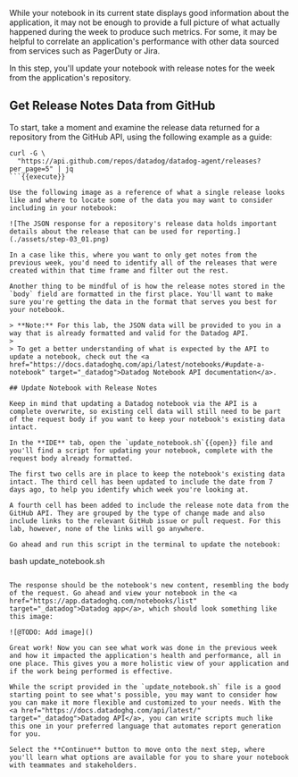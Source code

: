 While your notebook in its current state displays good information about the application, it may not be enough to provide a full picture of what actually happened during the week to produce such metrics. For some, it may be helpful to correlate an application's performance with other data sourced from services such as PagerDuty or Jira. 

In this step, you'll update your notebook with release notes for the week from the application's repository.

## Get Release Notes Data from GitHub

To start, take a moment and examine the release data returned for a repository from the GitHub API, using the following example as a guide:

```
curl -G \
  "https://api.github.com/repos/datadog/datadog-agent/releases?per_page=5" | jq
```{{execute}}

Use the following image as a reference of what a single release looks like and where to locate some of the data you may want to consider including in your notebook:

![The JSON response for a repository's release data holds important details about the release that can be used for reporting.](./assets/step-03_01.png)

In a case like this, where you want to only get notes from the previous week, you'd need to identify all of the releases that were created within that time frame and filter out the rest.

Another thing to be mindful of is how the release notes stored in the `body` field are formatted in the first place. You'll want to make sure you're getting the data in the format that serves you best for your notebook.

> **Note:** For this lab, the JSON data will be provided to you in a way that is already formatted and valid for the Datadog API.
>
> To get a better understanding of what is expected by the API to update a notebook, check out the <a href="https://docs.datadoghq.com/api/latest/notebooks/#update-a-notebook" target="_datadog">Datadog Notebook API documentation</a>.

## Update Notebook with Release Notes

Keep in mind that updating a Datadog notebook via the API is a complete overwrite, so existing cell data will still need to be part of the request body if you want to keep your notebook's existing data intact.

In the **IDE** tab, open the `update_notebook.sh`{{open}} file and you'll find a script for updating your notebook, complete with the request body already formatted. 

The first two cells are in place to keep the notebook's existing data intact. The third cell has been updated to include the date from 7 days ago, to help you identify which week you're looking at.

A fourth cell has been added to include the release note data from the GitHub API. They are grouped by the type of change made and also include links to the relevant GitHub issue or pull request. For this lab, however, none of the links will go anywhere.

Go ahead and run this script in the terminal to update the notebook:

```
bash update_notebook.sh
```{{execute}}

The response should be the notebook's new content, resembling the body of the request. Go ahead and view your notebook in the <a href="https://app.datadoghq.com/notebooks/list" target="_datadog">Datadog app</a>, which should look something like this image:

![@TODO: Add image]()

Great work! Now you can see what work was done in the previous week and how it impacted the application's health and performance, all in one place. This gives you a more holistic view of your application and if the work being performed is effective.

While the script provided in the `update_notebook.sh` file is a good starting point to see what's possible, you may want to consider how you can make it more flexible and customized to your needs. With the <a href="https://docs.datadoghq.com/api/latest/" target="_datadog">Datadog API</a>, you can write scripts much like this one in your preferred language that automates report generation for you.

Select the **Continue** button to move onto the next step, where you'll learn what options are available for you to share your notebook with teammates and stakeholders.

